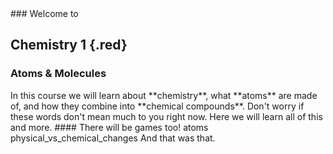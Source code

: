 <slides>
<slide class="md">
### Welcome to

## Chemistry 1 {.red}

### Atoms & Molecules

</slide>

<slide class="md">
In this course we will learn about **chemistry**, what **atoms** are made of, and how they combine into **chemical compounds**.
</slide>

<slide class="md">
Don't worry if these words don't mean much to you right now. Here we will learn all of this and more.
</slide>

<slide class="md">
#### There will be games too!
</slide>

<slide class="h5p dnd">
atoms
</slide>

<slide class="h5p dnd">
physical_vs_chemical_changes
</slide>

<slide class="md">
And that was that.
</slide>
</slides>
